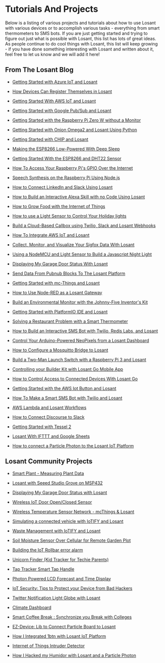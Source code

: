 # Tutorials And Projects

Below is a listing of various projects and tutorials about how to use Losant with various devices or to accomplish various tasks - everything from smart thermometers to SMS bots.  If you are just getting started and trying to figure out just what is possible with Losant, this list has lots of great ideas.  As people continue to do cool things with Losant, this list will keep growing - if you have done something interesting with Losant and written about it, feel free to let us know and we will add it here!

## From The Losant Blog

*   <a href="https://www.losant.com/blog/getting-started-with-azure-iot-and-losant" target="_blank">Getting Started with Azure IoT and Losant</a>

*   <a href="https://www.losant.com/blog/how-devices-can-register-themselves-in-losant" target="_blank">How Devices Can Register Themselves in Losant</a>

*   <a href="https://www.losant.com/blog/getting-started-with-aws-iot-and-losant" target="_blank">Getting Started With AWS IoT and Losant</a>

*   <a href="https://www.losant.com/blog/getting-started-with-google-pub-sub-and-losant" target="_blank">Getting Started with Google Pub/Sub and Losant</a>

*   <a href="https://www.losant.com/blog/getting-started-with-the-raspberry-pi-zero-w-without-a-monitor" target="_blank">Getting Started with the Raspberry Pi Zero W without a Monitor</a>

*   <a href="https://www.losant.com/blog/getting-started-with-omega2-and-losant" target="_blank">Getting Started with Onion Omega2 and Losant Using Python</a>

*   <a href="https://www.losant.com/blog/getting-started-with-chip-and-losant" target="_blank">Getting Started with CHIP and Losant</a>

*   <a href="https://www.losant.com/blog/making-the-esp8266-low-powered-with-deep-sleep" target="_blank">Making the ESP8266 Low-Powered With Deep Sleep</a>

*   <a href="https://www.losant.com/blog/getting-started-with-the-esp8266-and-dht22-sensor" target="_blank">Getting Started With the ESP8266 and DHT22 Sensor</a>

*   <a href="https://www.losant.com/blog/how-to-access-your-raspberry-pis-gpio-over-the-internet" target="_blank">How To Access Your Raspberry Pi's GPIO Over the Internet</a>

*   <a href="https://www.losant.com/blog/speech-synthesis-on-the-raspberry-pi-using-node.js" target="_blank">Speech Synthesis on the Raspberry Pi Using Node.js</a>

*   <a href="https://www.losant.com/blog/how-to-connect-linkedin-and-slack-using-losant" target="_blank">How to Connect LinkedIn and Slack Using Losant</a>

*   <a href="https://www.losant.com/blog/how-to-build-an-interactive-alexa-skill-with-no-code-using-losant" target="_blank">How to Build an Interactive Alexa Skill with no Code Using Losant</a>

*   <a href="https://www.losant.com/blog/how-to-grow-food-with-the-internet-of-things" target="_blank">How to Grow Food with the Internet of Things</a>

*   <a href="https://www.losant.com/blog/how-to-use-light-sensor-control-holiday-lights" target="_blank">How to use a Light Sensor to Control Your Holiday lights</a>

*   <a href="https://www.losant.com/blog/build-a-cloud-based-callbox-using-twilio-slack-and-losant-webhooks" target="_blank">Build a Cloud-Based Callbox using Twilio, Slack and Losant Webhooks</a>

*   <a href="https://www.losant.com/blog/how-to-integrate-aws-iot-losant" target="_blank">How To Integrate AWS IoT and Losant</a>

*   <a href="https://www.losant.com/blog/collect-monitor-visualize-sigfox-data" target="_blank">Collect, Monitor, and Visualize Your Sigfox Data With Losant</a>

*   <a href="https://www.losant.com/blog/building-a-nodemcu-javascript-night-light" target="_blank">Using a NodeMCU and Light Sensor to Build a Javascript Night Light</a>

*   <a href="https://www.losant.com/blog/displaying-garage-door-status-with-losant" target="_blank">Displaying My Garage Door Status With Losant</a>

*   <a href="https://www.losant.com/blog/send-data-from-pubnub-blocks-to-the-losant-platform" target="_blank">Send Data From Pubnub Blocks To The Losant Platform</a>

*   <a href="https://www.losant.com/blog/getting-started-with-mc-things-and-losant" target="_blank">Getting Started with mc-Things and Losant</a>

*   <a href="https://www.losant.com/blog/how-to-use-node-red-as-losant-gateway" target="_blank">How to Use Node-RED as a Losant Gateway</a>

*   <a href="https://www.losant.com/blog/building-environment-monitor-johnny-five-inventors-kit" target="_blank">Build an Environmental Monitor with the Johnny-Five Inventor's Kit</a>

*   <a href="https://www.losant.com/blog/getting-started-with-platformio-ide-and-losant" target="_blank">Getting Started with PlatformIO IDE and Losant</a>

*   <a href="https://www.losant.com/blog/solving-a-restaurant-problem-with-a-smart-thermometer" target="_blank">Solving a Restaurant Problem with a Smart Thermometer</a>

*   <a href="https://www.losant.com/blog/how-to-build-interactive-twilio-redislabs-sms-bot" target="_blank">How to Build an Interactive SMS Bot with Twilio, Redis Labs, and Losant</a>

*   <a href="https://www.losant.com/blog/control-arduino-powered-neopixels-from-losant-dashboard" target="_blank">Control Your Arduino-Powered NeoPixels from a Losant Dashboard</a>

*   <a href="https://www.losant.com/blog/how-to-configure-mosquitto-bridge-to-losant" target="_blank">How to Configure a Mosquitto Bridge to Losant</a>

*   <a href="https://www.losant.com/blog/build-a-two-man-launch-switch-with-a-raspberry-pi-3-and-losant" target="_blank">Build a Two-Man Launch Switch with a Raspberry Pi 3 and Losant</a>

*   <a href="https://www.losant.com/blog/controlling-building-kit-with-losant-go-mobile-app" target="_blank">Controlling your Builder Kit with Losant Go Mobile App</a>

*   <a href="https://www.losant.com/blog/how-to-control-access-to-connected-devices-with-losant-go" target="_blank">How to Control Access to Connected Devices With Losant Go</a>

*   <a href="https://www.losant.com/blog/getting-started-with-aws-iot-button-losant" target="_blank">Getting Started with the AWS Iot Button and Losant</a>

*   <a href="https://www.losant.com/blog/how-to-make-a-smart-sms-bot-with-twilio-and-losant" target="_blank">How To Make a Smart SMS Bot with Twilio and Losant</a>

*   <a href="https://www.losant.com/blog/aws-lambda-and-losant-workflows" target="_blank">AWS Lambda and Losant Workflows</a>

*   <a href="https://www.losant.com/blog/how-to-connect-discourse-to-slack" target="_blank">How to Connect Discourse to Slack</a>

*   <a href="https://www.losant.com/blog/getting-started-with-tessel-2" target="_blank">Getting Started with Tessel 2</a>

*   <a href="https://www.losant.com/blog/using-losant-with-ifttt-and-google-sheets" target="_blank">Losant With IFTTT and Google Sheets</a>

*   <a href="https://www.losant.com/blog/how-to-connect-a-particle-photon-to-the-losant-iot-platform" target="_blank">How to connect a Particle Photon to the Losant IoT Platform</a>

## Losant Community Projects

*   <a href="https://docs.onion.io/omega2-project-book-vol1/smart-plant-p1.html" target="_blank">Smart Plant - Measuring Plant Data</a>

*   <a href="https://www.hackster.io/firmwareguru/losant-with-seeed-studio-grove-on-msp432-d01e6f" target="_blank">Losant with Seeed Studio Grove on MSP432</a>

*   <a href="https://www.hackster.io/rorpage/displaying-my-garage-door-status-with-losant-80a984" target="_blank">Displaying My Garage Door Status with Losant</a>

*   <a href="https://www.hackster.io/mc-Things/wireless-iot-door-open-closed-sensor-194e46" target="_blank">Wireless IoT Door Open/Closed Sensor</a>

*   <a href="https://www.hackster.io/mc-Things/wireless-temperature-sensor-network-mcthings-losant-e756a9" target="_blank">Wireless Temperature Sensor Network - mcThings & Losant</a>

*   <a href="https://iotify.help/network/connected-vehicle.html" target="_blank">Simulating a connected vehicle with IoTIFY and Losant</a>

*   <a href="https://iotify.help/network/smart-city/waste-mgmt.html" target="_blank">Waste Management with IoTIFY and Losant</a>

*   <a href="https://www.hackster.io/mschaus/soil-moisture-sensor-over-cellular-for-remote-garden-plot-794c1b" target="_blank">Soil Moisture Sensor Over Cellular for Remote Garden Plot</a>

*   <a href="https://rollbar.com/blog/internet-of-things-production-error-alarm/" target="_blank">Building the IoT Rollbar error alarm</a>

*   <a href="https://www.hackster.io/hologram/unicorn-finder-kid-tracker-for-techie-parents-335486" target="_blank">Unicorn Finder (Kid Tracker for Techie Parents)</a>

*   <a href="https://www.hackster.io/26972/tap-tracker-smart-tap-handle-ae15ba" target="_blank">Tap Tracker Smart Tap Handle</a>

*   <a href="https://www.hackster.io/TheReddest/photon-powered-lcd-forecast-and-time-display-32bab4" target="_blank">Photon Powered LCD Forecast and Time Display</a>

*   <a href="https://www.hackster.io/charifmahmoudi/iot-security-tips-to-protect-your-device-from-bad-hackers-768093" target="_blank">IoT Security: Tips to Protect your Device from Bad Hackers</a>

*   <a href="https://www.hackster.io/zwigby/twitter-notification-light-globe-with-losant-dbfcf3" target="_blank">Twitter Notification Light Globe with Losant</a>

*   <a href="https://www.hackster.io/briankrohn/climate-dashboard-7d4314" target="_blank">Climate Dashboard</a>

*   <a href="https://www.hackster.io/charifmahmoudi/smart-coffee-break-synchronize-you-break-with-colleges-c47c7c" target="_blank">Smart Coffee Break : Synchronize you Break with Colleges</a>

*   <a href="https://www.hackster.io/charifmahmoudi/ez-device-lib-to-connect-particle-board-to-structure-0e624d" target="_blank">EZ-Device: Lib to Connect Particle Board to Losant</a>

*   <a href="https://www.hackster.io/anandtamboli/how-i-integrated-1btn-with-losant-iot-platform-15f736" target="_blank">How I Integrated 1btn with Losant IoT Platform</a>

*   <a href="http://forefront.io/a/iot-intruder-detector/" target="_blank">Internet of Things Intruder Detector</a>

*   <a href="https://medium.com/@stevecaldwell/how-i-hacked-my-humidor-with-losant-and-a-particle-photon-84342744755b" target="_blank">How I Hacked my Humidor with Losant and a Particle Photon</a>
